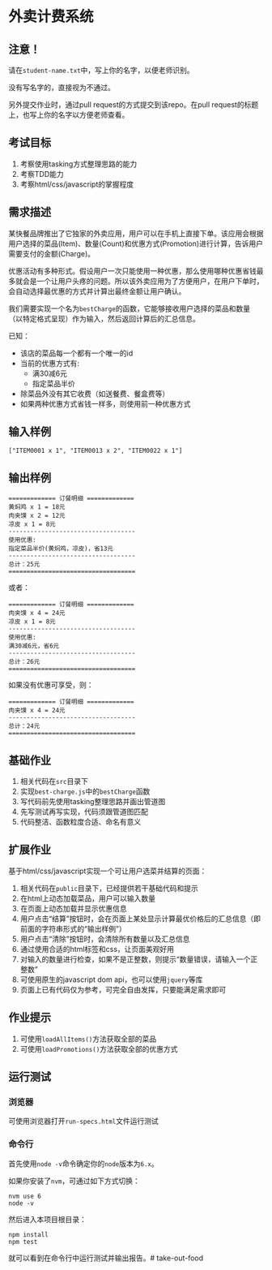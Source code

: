 # 外卖计费系统

## 注意！

请在`student-name.txt`中，写上你的名字，以便老师识别。

没有写名字的，直接视为不通过。

另外提交作业时，通过pull request的方式提交到该repo。在pull request的标题上，也写上你的名字以方便老师查看。

## 考试目标

1. 考察使用tasking方式整理思路的能力
2. 考察TDD能力
3. 考察html/css/javascript的掌握程度

## 需求描述

某快餐品牌推出了它独家的外卖应用，用户可以在手机上直接下单。该应用会根据用户选择的菜品(Item)、数量(Count)和优惠方式(Promotion)进行计算，告诉用户需要支付的金额(Charge)。

优惠活动有多种形式。假设用户一次只能使用一种优惠，那么使用哪种优惠省钱最多就会是一个让用户头疼的问题。所以该外卖应用为了方便用户，在用户下单时，会自动选择最优惠的方式并计算出最终金额让用户确认。

我们需要实现一个名为`bestCharge`的函数，它能够接收用户选择的菜品和数量（以特定格式呈现）作为输入，然后返回计算后的汇总信息。

已知：

- 该店的菜品每一个都有一个唯一的id
- 当前的优惠方式有:
  - 满30减6元
  - 指定菜品半价
- 除菜品外没有其它收费（如送餐费、餐盒费等）
- 如果两种优惠方式省钱一样多，则使用前一种优惠方式

输入样例
-------

```
["ITEM0001 x 1", "ITEM0013 x 2", "ITEM0022 x 1"]
```

输出样例
-------

```
============= 订餐明细 =============
黄焖鸡 x 1 = 18元
肉夹馍 x 2 = 12元
凉皮 x 1 = 8元
-----------------------------------
使用优惠:
指定菜品半价(黄焖鸡，凉皮)，省13元
-----------------------------------
总计：25元
===================================
```

或者：

```
============= 订餐明细 =============
肉夹馍 x 4 = 24元
凉皮 x 1 = 8元
-----------------------------------
使用优惠:
满30减6元，省6元
-----------------------------------
总计：26元
===================================
```

如果没有优惠可享受，则：

```
============= 订餐明细 =============
肉夹馍 x 4 = 24元
-----------------------------------
总计：24元
===================================
```


## 基础作业

1. 相关代码在`src`目录下
1. 实现`best-charge.js`中的`bestCharge`函数
1. 写代码前先使用tasking整理思路并画出管道图
1. 先写测试再写实现，代码须跟管道图匹配
1. 代码整洁、函数粒度合适、命名有意义

## 扩展作业

基于html/css/javascript实现一个可让用户选菜并结算的页面：

1. 相关代码在`public`目录下，已经提供若干基础代码和提示
1. 在html上动态加载菜品，用户可以输入数量
1. 在页面上动态加载并显示优惠信息
1. 用户点击“结算”按钮时，会在页面上某处显示计算最优价格后的汇总信息（即前面的字符串形式的“输出样例”）
1. 用户点击“清除”按钮时，会清除所有数量以及汇总信息
1. 通过使用合适的html标签和css，让页面美观好用
1. 对输入的数量进行检查，如果不是正整数，则提示“数量错误，请输入一个正整数”
1. 可使用原生的javascript dom api，也可以使用`jquery`等库
1. 页面上已有代码仅为参考，可完全自由发挥，只要能满足需求即可

## 作业提示

1. 可使用`loadAllItems()`方法获取全部的菜品
2. 可使用`loadPromotions()`方法获取全部的优惠方式

## 运行测试

### 浏览器

可使用浏览器打开`run-specs.html`文件运行测试

### 命令行

首先使用`node -v`命令确定你的`node`版本为`6.x`。

如果你安装了`nvm`，可通过如下方式切换：

```
nvm use 6
node -v
```

然后进入本项目根目录：

```
npm install
npm test
```

就可以看到在命令行中运行测试并输出报告。# take-out-food
